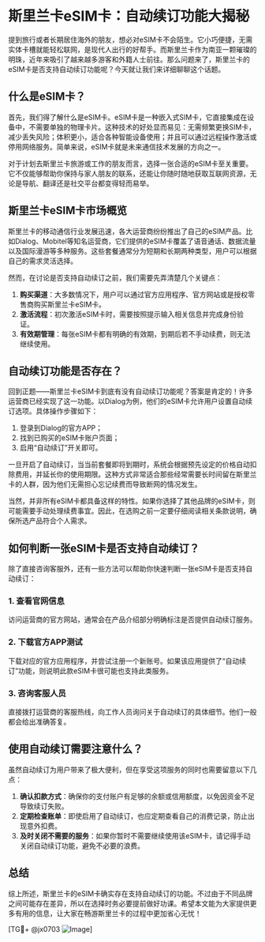 # 斯里兰卡eSIM卡：自动续订功能大揭秘

提到旅行或者长期居住海外的朋友，想必对eSIM卡不会陌生。它小巧便捷，无需实体卡槽就能轻松联网，是现代人出行的好帮手。而斯里兰卡作为南亚一颗璀璨的明珠，近年来吸引了越来越多游客和外籍人士前往。那么问题来了，斯里兰卡的eSIM卡是否支持自动续订功能呢？今天就让我们来详细聊聊这个话题。

## 什么是eSIM卡？

首先，我们得了解什么是eSIM卡。eSIM卡是一种嵌入式SIM卡，它直接集成在设备中，不需要单独的物理卡片。这种技术的好处显而易见：无需频繁更换SIM卡，减少丢失风险；体积更小，适合各种智能设备使用；并且可以通过远程操作激活或停用网络服务。简单来说，eSIM卡就是未来通信技术发展的方向之一。

对于计划去斯里兰卡旅游或工作的朋友而言，选择一张合适的eSIM卡至关重要。它不仅能够帮助你保持与家人朋友的联系，还能让你随时随地获取互联网资源，无论是导航、翻译还是社交平台都变得轻而易举。

## 斯里兰卡eSIM卡市场概览

斯里兰卡的移动通信行业发展迅速，各大运营商纷纷推出了自己的eSIM产品。比如Dialog、Mobitel等知名运营商，它们提供的eSIM卡覆盖了语音通话、数据流量以及国际漫游等多种服务。这些套餐通常分为短期和长期两种类型，用户可以根据自己的需求灵活选择。

然而，在讨论是否支持自动续订之前，我们需要先弄清楚几个关键点：

1. **购买渠道**：大多数情况下，用户可以通过官方应用程序、官方网站或是授权零售商购买斯里兰卡eSIM卡。
2. **激活流程**：初次激活eSIM卡时，需要按照提示输入相关信息并完成身份验证。
3. **有效期管理**：每张eSIM卡都有明确的有效期，到期后若不手动续费，则无法继续使用。

## 自动续订功能是否存在？

回到正题——斯里兰卡eSIM卡到底有没有自动续订功能呢？答案是肯定的！许多运营商已经实现了这一功能。以Dialog为例，他们的eSIM卡允许用户设置自动续订选项。具体操作步骤如下：

1. 登录到Dialog的官方APP；
2. 找到已购买的eSIM卡账户页面；
3. 启用“自动续订”开关即可。

一旦开启了自动续订，当当前套餐即将到期时，系统会根据预先设定的价格自动扣除费用，并延长你的使用期限。这种方式非常适合那些经常需要长时间留在斯里兰卡的人群，因为他们无需担心忘记续费而导致断网的情况发生。

当然，并非所有eSIM卡都具备这样的特性。如果你选择了其他品牌的eSIM卡，则可能需要手动处理续费事宜。因此，在选购之前一定要仔细阅读相关条款说明，确保所选产品符合个人需求。

## 如何判断一张eSIM卡是否支持自动续订？

除了直接咨询客服外，还有一些方法可以帮助你快速判断一张eSIM卡是否支持自动续订：

### 1. 查看官网信息
访问运营商的官方网站，通常会在产品介绍部分明确标注是否提供自动续订服务。

### 2. 下载官方APP测试
下载对应的官方应用程序，并尝试注册一个新账号。如果该应用提供了“自动续订”功能，则说明此款eSIM卡很可能也支持此类服务。

### 3. 咨询客服人员
直接拨打运营商的客服热线，向工作人员询问关于自动续订的具体细节。他们一般都会给出准确答复。

## 使用自动续订需要注意什么？

虽然自动续订为用户带来了极大便利，但在享受这项服务的同时也需要留意以下几点：

1. **确认扣款方式**：确保你的支付账户有足够的余额或信用额度，以免因资金不足导致续订失败。
2. **定期检查账单**：即使启用了自动续订，也应定期查看自己的消费记录，防止出现意外扣费。
3. **及时关闭不需要的服务**：如果你暂时不需要继续使用该eSIM卡，请记得手动关闭自动续订功能，避免不必要的浪费。

## 总结

综上所述，斯里兰卡的eSIM卡确实存在支持自动续订的功能。不过由于不同品牌之间可能存在差异，所以在选择时务必要提前做好功课。希望本文能为大家提供更多有用的信息，让大家在畅游斯里兰卡的过程中更加省心无忧！

[TG💪+ @jx0703 ![Image](https://github.com/user-attachments/assets/dbca1d08-cadb-493c-b0ec-ad6f7a83f270)]